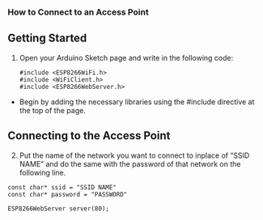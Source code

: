 ### How to Connect to an Access Point 
## Getting Started
1. Open your Arduino Sketch page and write in the following code: 
     ```
     #include <ESP8266WiFi.h>
     #include <WiFiClient.h>
     #include <ESP8266WebServer.h>
     ```
- Begin by adding the necessary libraries using the #include directive at the top of the page.

## Connecting to the Access Point

2. Put the name of the network you want to connect to inplace of “SSID NAME” and do the same with the password of that network on the following line. 
```
const char* ssid = "SSID NAME"
const char* password = "PASSWORD"

ESP8266WebServer server(80);
```

